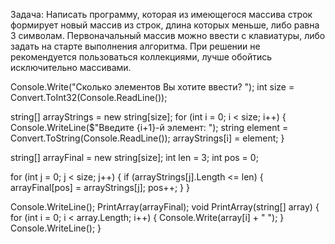 Задача: Написать программу, которая из имеющегося массива строк формирует новый массив из строк, 
длина которых меньше, либо равна 3 символам. Первоначальный массив можно ввести с клавиатуры, 
либо задать на старте выполнения алгоритма. При решении не рекомендуется пользоваться коллекциями, 
лучше обойтись исключительно массивами.


Console.Write("Сколько элементов Вы хотите ввести? ");
int size = Convert.ToInt32(Console.ReadLine());

string[] arrayStrings = new string[size];
for (int i = 0; i < size; i++)
{
    Console.WriteLine($"Введите {i+1}-й элемент: ");
    string element = Convert.ToString(Console.ReadLine());
    arrayStrings[i] = element;
}

string[] arrayFinal = new string[size];
int len = 3;
int pos = 0;

for (int j = 0; j < size; j++)
{
    if (arrayStrings[j].Length <= len)
    {
        arrayFinal[pos] = arrayStrings[j];
        pos++;
    }
}

Console.WriteLine();
PrintArray(arrayFinal);
void PrintArray(string[] array)
{
    for (int i = 0; i < array.Length; i++)
    {
        Console.Write(array[i] + " ");
    }
    Console.WriteLine();
}
